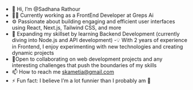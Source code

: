 - 👋 Hi, I’m @Sadhana Rathour
- 👩‍💻 Currently working as a FrontEnd Developer at Greps Ai
- ⚙️ Passionate about building engaging and efficient user interfaces using React, Next.js, Tailwind CSS, and more
- 🌱 Expanding my skillset by learning Backend Development (currently diving into Node.js and API development)
-💡 With 2 years of experience in Frontend, I enjoy experimenting with new technologies and creating dynamic projects
- 💞️Open to collaborating on web development projects and any interesting challenges that push the boundaries of my skills
- 📫 How to reach me skametia@gmail.com
- ⚡ Fun fact:  I believe I’m a lot funnier than I probably am 🌻

<!---
Skametia/Skametia is a ✨ special ✨ repository because its `README.md` (this file) appears on your GitHub profile.
You can click the Preview link to take a look at your changes.
--->
